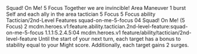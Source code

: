 <ability>
  <name>Squad! On Me!</name>
  <cost>5 Focus</cost>
  <flavor>Together we are invincible!</flavor>
  <keywords>
    <keyword>Area</keyword>
  </keywords>
  <type>Maneuver</type>
  <distance>1 burst</distance>
  <target>Self and each ally in the area</target>
  <metadata>
    <class>tactician</class>
    <cost>5 Focus</cost>
    <cost_amount>5</cost_amount>
    <cost_resource>Focus</cost_resource>
    <feature_type>ability</feature_type>
    <file_dpath>Tactician/2nd-Level Features</file_dpath>
    <item_id>squad-on-me-5-focus</item_id>
    <item_index>04</item_index>
    <item_name>Squad! On Me! (5 Focus)</item_name>
    <level>2</level>
    <scc>mcdm.heroes.v1:feature.ability.tactician.2nd-level-feature:squad-on-me-5-focus</scc>
    <scdc>1.1.1:5.2.4.5:04</scdc>
    <source>mcdm.heroes.v1</source>
    <type>feature/ability/tactician/2nd-level-feature</type>
  </metadata>
  <effects>
    <effect type="mundane">Until the start of your next turn, each target has a bonus to stability equal to your Might score. Additionally, each target gains 2 surges.</effect>
  </effects>
</ability>

